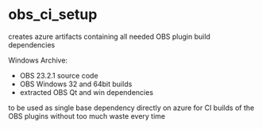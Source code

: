 # obs_ci_setup

creates azure artifacts containing all needed OBS plugin build dependencies

 Windows Archive:
* OBS 23.2.1 source code
* OBS Windows 32 and 64bit builds
* extracted OBS Qt and win dependencies

to be used as single base dependency directly on azure for CI builds of the OBS plugins without too much waste every time

